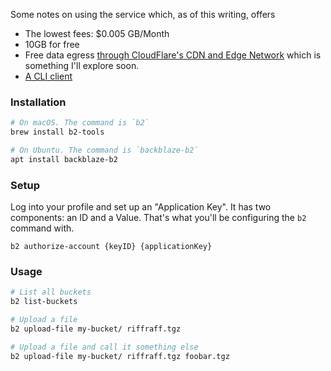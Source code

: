 Some notes on using the service which, as of this writing, offers

- The lowest fees: $0.005 GB/Month
- 10GB for free
- Free data egress [through CloudFlare's CDN and Edge Network](https://www.backblaze.com/blog/backblaze-and-cloudflare-partner-to-provide-free-data-transfer/) which is something I'll explore soon.
- [A CLI client](https://www.backblaze.com/b2/docs/quick_command_line.html) 

### Installation

```bash
# On macOS. The command is `b2`
brew install b2-tools

# On Ubuntu. The command is `backblaze-b2`
apt install backblaze-b2
```

### Setup

Log into your profile and set up an "Application Key". It has two components: an ID and a Value. That's what you'll be configuring the `b2` command with.

```
b2 authorize-account {keyID} {applicationKey}
```

### Usage

```bash
# List all buckets
b2 list-buckets

# Upload a file
b2 upload-file my-bucket/ riffraff.tgz

# Upload a file and call it something else
b2 upload-file my-bucket/ riffraff.tgz foobar.tgz
```

